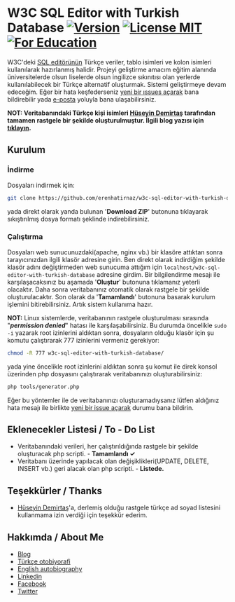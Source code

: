 # W3C SQL Editor with Turkish Database [![Version](https://img.shields.io/badge/v1.0-beta-red.svg)](#) [![License MIT](https://img.shields.io/badge/license-MIT-blue.svg)](https://github.com/erenhatirnaz/w3c-sql-editor-with-turkish-database/blob/master/LICENSE) [![For Education](https://img.shields.io/badge/for-education-green.svg)](#) 

W3C'deki [SQL editörünün](http://www.w3schools.com/sql/trysql.asp?filename=trysql_select_all) Türkçe veriler, tablo isimleri ve kolon isimleri kullanılarak hazırlanmış halidir. Projeyi geliştirme amacım eğitim alanında üniversitelerde olsun liselerde olsun ingilizce sıkınıtısı olan yerlerde kullanılabilecek bir Türkçe alternatif oluşturmak. Sistemi geliştirmeye devam edeceğim. Eğer bir hata keşfederseniz [yeni bir ıssues açarak](https://github.com/erenhatirnaz/w3c-sql-editor-with-turkish-database/issues/new) bana bildirebilir yada [e-posta](mailto:erenhatirnaz@hotmail.com.tr) yoluyla bana ulaşabilirsiniz.

**NOT:  Veritabanındaki Türkçe kişi isimleri [Hüseyin Demirtaş](http://huseyindemirtas.net/) tarafından tamamen rastgele bir şekilde oluşturulmuştur. İlgili blog yazısı için [tıklayın](http://huseyindemirtas.net/rastgele-turkce-ad-soyad-kombinasyonlari/).**

## Kurulum
### İndirme
Dosyaları indirmek için:
```sh
git clone https://github.com/erenhatirnaz/w3c-sql-editor-with-turkish-database.git
```
yada direkt olarak yanda bulunan '**Download ZIP**' butonuna tıklayarak sıkıştırılmış dosya formatı şeklinde indirebilirsiniz.

### Çalıştırma
Dosyaları web sunucunuzdaki(apache, nginx vb.) bir klasöre attıktan sonra tarayıcınızdan ilgili klasör adresine girin. Ben direkt olarak indirdiğim şekilde klasör adını değiştirmeden web sunucuma attığım için `localhost/w3c-sql-editor-with-turkish-database` adresine girdim. Bir bilgilendirme mesajı ile karşılaşacaksınız bu aşamada '**Oluştur**' butonuna tıklamanız yeterli olacaktır. Daha sonra veritabanınız otomatik olarak rastgele bir şekilde oluşturulacaktır. Son olarak da '**Tamamlandı**' butonuna basarak kurulum işlemini bitirebilirsiniz. Artık sistem kullanıma hazır.

**NOT:** Linux sistemlerde, veritabanının rastgele oluşturulması sırasında "***permission denied***"  hatası ile karşılaşabilirsiniz. Bu durumda öncelikle `sudo -i` yazarak root izinlerini aldıktan sonra, dosyaların olduğu klasör için şu komutu çalıştırarak 777 izinlerini vermeniz gerekiyor:
```sh
chmod -R 777 w3c-sql-editor-with-turkish-database/
```
yada yine öncelikle root izinlerini aldıktan sonra şu komut ile direk konsol üzerinden php dosyasını çalıştırarak veritabanınızı oluşturabilirsiniz:
```sh
php tools/generator.php
```
Eğer bu yöntemler ile de veritabanınızı oluşturamadıysanız lütfen aldığınız hata mesajı ile birlikte [yeni bir issue açarak](https://github.com/erenhatirnaz/w3c-sql-editor-with-turkish-database/issues/new) durumu bana bildirin. 

## Eklenecekler Listesi / To - Do List
- Veritabanındaki verileri, her çalıştırıldığında rastgele bir şekilde oluşturacak php scripti. - **Tamamlandı ✓**
- Veritabanı üzerinde yapılacak olan değişiklikleri(UPDATE, DELETE, INSERT vb.) geri alacak olan php scripti. - **Listede.**

## Teşekkürler / Thanks
- [Hüseyin Demirtaş](http://huseyindemirtas.net/)'a, derlemiş olduğu rastgele türkçe ad soyad listesini kullanmama izin verdiği için teşekkür ederim. 

## Hakkımda / About Me
- [Blog](http://www.erenhatirnaz.wordpress.com)
- [Türkçe otobiyorafi](http://www.erenhatirnaz.kimdir.com)
- [English autobiography](http://www.about.me/ErenHatirnaz)
- [Linkedin](https://www.linkedin.com/in/erenhatirnaz)
- [Facebook](http://www.facebook.com/ErenHatirnaz)
- [Twitter](http://www.twitter.com/ErenHatirnaz)